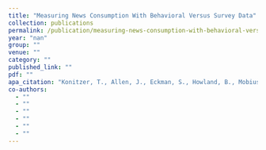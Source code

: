 ```yaml
---
title: "Measuring News Consumption With Behavioral Versus Survey Data"
collection: publications
permalink: /publication/measuring-news-consumption-with-behavioral-versus-survey-data
year: "nan"
group: ""
venue: ""
category: ""
published_link: ""
pdf: ""
apa_citation: "Konitzer, T., Allen, J., Eckman, S., Howland, B., Mobius, M. M., Rothschild, D. M., & Watts, D. (2020). Measuring News Consumption With Behavioral Versus Survey Data. SSRN Electronic Journal. https://doi.org/10.2139/ssrn.3548690"
co-authors:
  - ""
  - ""
  - ""
  - ""
  - ""
  - ""
---
```

